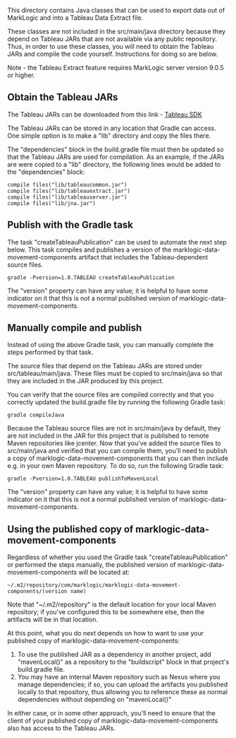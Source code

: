 This directory contains Java classes that can be used to export data out of MarkLogic and into a Tableau Data Extract file.

These classes are not included in the src/main/java directory because they depend on Tableau JARs that are not available via any public repository. 
Thus, in order to use these classes, you will need to obtain the Tableau JARs and compile the code yourself. Instructions for doing so are below.

Note - the Tableau Extract feature requires MarkLogic server version 9.0.5 or higher.

## Obtain the Tableau JARs

The Tableau JARs can be downloaded from this link - [Tableau SDK](https://onlinehelp.tableau.com/current/api/sdk/en-us/help.htm)

The Tableau JARs can be stored in any location that Gradle can access. One simple option is to make a "lib" directory 
and copy the files there.

The "dependencies" block in the build.gradle file must then be updated so that the Tableau JARs are used for compilation. 
As an example, if the JARs are were copied to a "lib" directory, the following lines would be added to the "dependencies" block:

    compile files("lib/tableaucommon.jar") 
    compile files("lib/tableauextract.jar")
    compile files("lib/tableauserver.jar")
    compile files("lib/jna.jar")

## Publish with the Gradle task 

The task "createTableauPublication" can be used to automate the next step below. This task compiles and publishes a 
version of the marklogic-data-movement-components artifact that includes the Tableau-dependent source files.

    gradle -Pversion=1.0.TABLEAU createTableauPublication

The "version" property can have any value; it is helpful to have some indicator on it that this is not a normal 
published version of marklogic-data-movement-components.


## Manually compile and publish

Instead of using the above Gradle task, you can manually complete the steps performed by that task. 

The source files that depend on the Tableau JARs are stored under src/tableau/main/java. These files must be copied to 
src/main/java so that they are included in the JAR produced by this project. 

You can verify that the source files are compiled correctly and that you correctly updated the build.gradle file by running
the following Gradle task:

    gradle compileJava

Because the Tableau source files are not in src/main/java by default, they are not included in the JAR for this project 
that is published to remote Maven repositories like jcenter. Now that you've added the source files to src/main/java and
verified that you can compile them, you'll need to publish a copy of marklogic-data-movement-components that you can then
include e.g. in your own Maven repository. To do so, run the following Gradle task:

    gradle -Pversion=1.0.TABLEAU publishToMavenLocal

The "version" property can have any value; it is helpful to have some indicator on it that this is not a normal 
published version of marklogic-data-movement-components.
    
## Using the published copy of marklogic-data-movement-components

Regardless of whether you used the Gradle task "createTableauPublication" or performed the steps manually, the published
version of marklogic-data-movement-components will be located at:

    ~/.m2/repository/com/marklogic/marklogic-data-movement-components/(version name)

Note that "~/.m2/repository" is the default location for your local Maven repository; if you've configured this to be
somewhere else, then the artifacts will be in that location. 

At this point, what you do next depends on how to want to use your published copy of marklogic-data-movement-components:

1. To use the published JAR as a dependency in another project, add "mavenLocal()" as a repository to the "buildscript" 
block in that project's build.gradle file. 
1. You may have an internal Maven repository such as Nexus where you manage dependencies; if so, you can upload the artifacts
you published locally to that repository, thus allowing you to reference these as normal dependencies without depending on "mavenLocal()"

In either case, or in some other approach, you'll need to ensure that the client of your published copy of 
marklogic-data-movement-components also has access to the Tableau JARs. 
